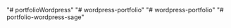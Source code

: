 "# portfolioWordpress" 
"# wordpress-portfolio" 
"# wordpress-portfolio" 
"# portfolio-wordpress-sage" 
